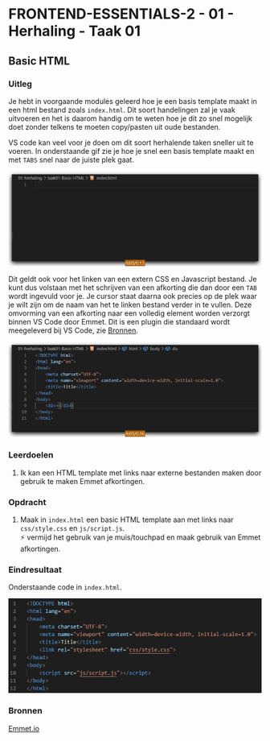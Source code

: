 # FRONTEND-ESSENTIALS-2 - 01 - Herhaling - Taak 01

## Basic HTML 

### Uitleg

Je hebt in voorgaande modules geleerd hoe je een basis template maakt in een html bestand zoals `index.html`. Dit soort handelingen zal je vaak uitvoeren en het is daarom handig om te weten hoe je dit zo snel mogelijk doet zonder telkens te moeten copy/pasten uit oude bestanden.

VS code kan veel voor je doen om dit soort herhalende taken sneller uit te voeren. In onderstaande gif zie je hoe je snel een basis template maakt en met `TABS` snel naar de juiste plek gaat.

![](img/emmet-html.gif)

Dit geldt ook voor het linken van een extern CSS en Javascript bestand. Je kunt dus volstaan met het schrijven van een afkorting die dan door een `TAB` wordt ingevuld voor je. Je cursor staat daarna ook precies op de plek waar je wilt zijn om de naam van het te linken bestand verder in te vullen. Deze omvorming van een afkorting naar een volledig element worden verzorgt binnen VS Code door Emmet. Dit is een plugin die standaard wordt meegeleverd bij VS Code, zie [Bronnen](#bronnen).

![](img/emmet-link-css-js.gif)

### Leerdoelen

1. Ik kan een HTML template met links naar externe bestanden maken door gebruik te maken Emmet afkortingen.

### Opdracht

1. Maak in `index.html` een basic HTML template aan met links naar `css/style.css` en `js/script.js`.  
   :zap: vermijd het gebruik van je muis/touchpad en maak gebruik van Emmet afkortingen.

### Eindresultaat

Onderstaande code in `index.html`.

![](img/eindres-html-template.jpg)

### Bronnen

[Emmet.io](https://www.emmet.io/)